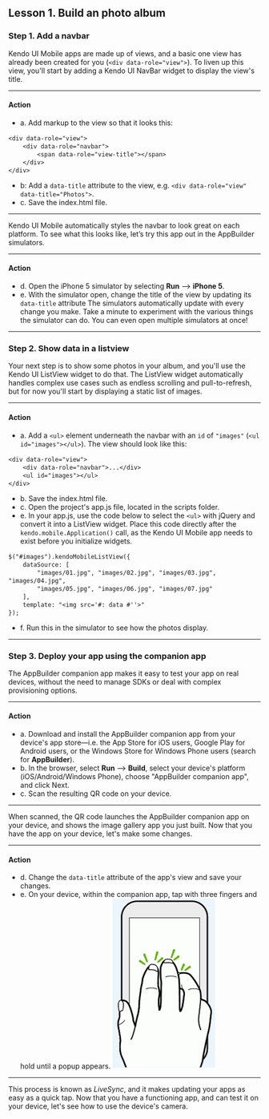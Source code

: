 ## Lesson 1. Build an photo album

### Step 1. Add a navbar

Kendo UI Mobile apps are made up of views, and a basic one view has already been created for you (`<div data-role="view">`). To liven up this view, you'll start by adding a Kendo UI NavBar widget to display the view's title.

<hr data-action="start" />

#### Action

* a. Add markup to the view so that it looks this:
```
<div data-role="view">
    <div data-role="navbar">
        <span data-role="view-title"></span>
    </div>
</div>
```
* b: Add a `data-title` attribute to the view, e.g. `<div data-role="view" data-title="Photos">`.
* c. Save the index.html file.

<hr data-action="end" />

Kendo UI Mobile automatically styles the navbar to look great on each platform. To see what this looks like, let’s try this app out in the AppBuilder simulators.

<hr data-action="start" />

#### Action

* d. Open the iPhone 5 simulator by selecting **Run** --> **iPhone 5**.
* e. With the simulator open, change the title of the view by updating its `data-title` attribute 
The simulators automatically update with every change you make. Take a minute to experiment with the various things the simulator can do. You can even open multiple simulators at once!

<hr data-action="end" />

### Step 2. Show data in a listview

Your next step is to show some photos in your album, and you'll use the Kendo UI ListView widget to do that. The ListView widget automatically handles complex use cases such as endless scrolling and pull-to-refresh, but for now you'll start by displaying a static list of images.

<hr data-action="start" />

#### Action

* a. Add a `<ul>` element underneath the navbar with an `id` of `"images"` (`<ul id="images"></ul>`). The view should look like this:
```
<div data-role="view">
    <div data-role="navbar">...</div>
    <ul id="images"></ul>
</div>
```
* b. Save the index.html file.
* c. Open the project's app.js file, located in the scripts folder.
* e. In your app.js, use the code below to select the `<ul>` with jQuery and convert it into a ListView widget. Place this code directly after the `kendo.mobile.Application()` call, as the Kendo UI Mobile app needs to exist before you initialize widgets.
```
$("#images").kendoMobileListView({
    dataSource: [
        "images/01.jpg", "images/02.jpg", "images/03.jpg", "images/04.jpg",
        "images/05.jpg", "images/06.jpg", "images/07.jpg"
    ],
    template: "<img src='#: data #''>"
});
```
* f. Run this in the simulator to see how the photos display.

<hr data-action="end" />

### Step 3. Deploy your app using the companion app

The AppBuilder companion app makes it easy to test your app on real devices, without the need to manage SDKs or deal with complex provisioning options.

<hr data-action="start" />

#### Action

* a. Download and install the AppBuilder companion app from your device's app store—i.e. the App Store for iOS users, Google Play for Android users, or the Windows Store for Windows Phone users (search for **AppBuilder**).
* b. In the browser, select **Run** --> **Build**, select your device's platform (iOS/Android/Windows Phone), choose "AppBuilder companion app", and click Next.
* c. Scan the resulting QR code on your device.

<hr data-action="end" />

When scanned, the QR code launches the AppBuilder companion app on your device, and shows the image gallery app you just built. Now that you have the app on your device, let's make some changes.

<hr data-action="start" />

#### Action

* d. Change the `data-title` attribute of the app's view and save your changes.
* e. On your device, within the companion app, tap with three fingers and hold until a popup appears.
![Using a three-finger refresh on your device](images/three-finger-tap.png)

<hr data-action="end" />

This process is known as *LiveSync*, and it makes updating your apps as easy as a quick tap. Now that you have a functioning app, and can test it on your device, let's see how to use the device's camera.